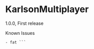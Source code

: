 # KarlsonMultiplayer

1.0.0, First release

Known Issues
```- Shotguns not syncing on sky 0
- fat ```
